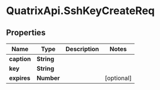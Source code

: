 # QuatrixApi.SshKeyCreateReq

## Properties
Name | Type | Description | Notes
------------ | ------------- | ------------- | -------------
**caption** | **String** |  | 
**key** | **String** |  | 
**expires** | **Number** |  | [optional] 


